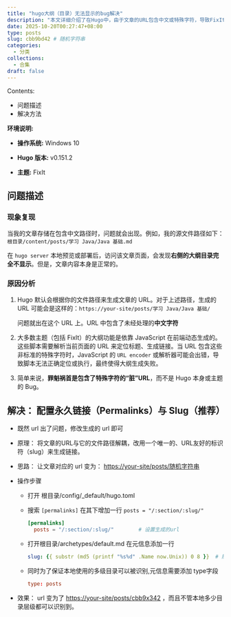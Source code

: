 ```yaml
---
title: "hugo大纲（目录）无法显示的bug解决"
description: "本文详细介绍了在Hugo中，由于文章的URL包含中文或特殊字符，导致FixIt主题下大纲（Table of Contents）无法渲染的bug，并提供了通过配置slug和permalink实现的终极解决方案"  
date: 2025-10-20T00:27:47+08:00
type: posts
slug: cbb9bd42 # 随机字符串
categories: 
  - 分类
collections: 
  - 合集
draft: false    
---
```


Contents:

- 问题描述
- 解决方法

**环境说明:**

- **操作系统:** Windows 10

- **Hugo 版本:** v0.151.2

- **主题:** FixIt

<!--more-->

## 问题描述

### 现象复现

当我的文章存储在包含中文路径时，问题就会出现。例如，我的源文件路径如下：`根目录/content/posts/学习 Java/Java 基础.md`

在 `hugo server` 本地预览或部署后，访问该文章页面，会发现**右侧的大纲目录完全不显示**。但是，文章内容本身是正常的。



### 原因分析

1. Hugo 默认会根据你的文件路径来生成文章的 URL。对于上述路径，生成的 URL 可能会是这样的：`https://your-site/posts/学习 Java/Java 基础/`

   问题就出在这个 URL 上。URL 中包含了未经处理的**中文字符**

2. 大多数主题（包括 FixIt）的大纲功能是依靠 JavaScript 在前端动态生成的。这些脚本需要解析当前页面的 URL 来定位标题、生成链接。当 URL 包含这些非标准的特殊字符时，JavaScript 的 `URL encoder` 或解析器可能会出错，导致脚本无法正确定位或执行，最终使得大纲生成失败。

3. 简单来说，**罪魁祸首是包含了特殊字符的“脏”URL**，而不是 Hugo 本身或主题的 Bug。

## 解决： 配置永久链接（Permalinks）与 Slug（推荐）

- 既然 url 出了问题，修改生成的 url 即可

- 原理： 将文章的URL与它的文件路径解耦，改用一个唯一的、URL友好的标识符（slug）来生成链接。

- 思路： 让文章对应的 url 变为： <https://your-site/posts/随机字符串>

- 操作步骤

  - 打开 根目录/config/_default/hugo.toml

  - 搜索 `[permalinks]` 在其下增加一行 `posts = "/:section/:slug/"`

    ```toml
    [permalinks]
      posts = "/:section/:slug/"        # 设置生成的url
    ```

  - 打开根目录/archetypes/default.md 在元信息添加一行
  
    ```yaml
    slug: {{ substr (md5 (printf "%s%d" .Name now.Unix)) 0 8 }}  # 随机生成8位字符串
    ```
  
  - 同时为了保证本地使用的多级目录可以被识别,元信息需要添加 type字段
  
    ```toml
    type: posts
    ```
  
- 效果： url 变为了 <https://your-site/posts/cbb9x342> ，而且不管本地多少目录层级都可以识别到。
